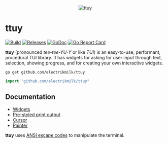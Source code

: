 <p align=center>
    <img src="https://user-images.githubusercontent.com/4368524/192105220-b950d506-7cd0-43da-ae55-6dc13d249dc0.png" alt="ttuy"/>
</p>

# ttuy

[![Build](https://github.com/electrikmilk/ttuy/actions/workflows/go.yml/badge.svg?branch=main)](https://github.com/electrikmilk/ttuy/actions/workflows/go.yml)
[![Releases](https://img.shields.io/github/v/release/electrikmilk/ttuy?include_prereleases)](https://github.com/electrikmilk/ttuy/releases)
[![GoDoc](https://godoc.org/github.com/golang/gddo?status.svg)](https://pkg.go.dev/github.com/electrikmilk/ttuy?tab=doc)
[![Go Report Card](https://goreportcard.com/badge/github.com/electrikmilk/ttuy)](https://goreportcard.com/report/github.com/electrikmilk/ttuy)

**ttuy** (pronounced _tee-tee-YU-Y_ or like _TUI_) is an easy-to-use, performant, procedural TUI library. It has widgets for asking for user input through text, selection, showing progress, and for creating your own interactive widgets.

```console
go get github.com/electrikmilk/ttuy
```

```go
import "github.com/electrikmilk/ttuy"
```

## Documentation

- [Widgets](https://github.com/electrikmilk/ttuy/wiki/Widgets)
- [Pre-styled print output](https://github.com/electrikmilk/ttuy/wiki/Pre-styled-print-output)
- [Cursor](https://github.com/electrikmilk/ttuy/wiki/Cursor)
- [Painter](https://github.com/electrikmilk/ttuy/wiki/Painter)

**ttuy** uses [ANSI escape codes](https://en.wikipedia.org/wiki/ANSI_escape_code) to manipulate the terminal.
